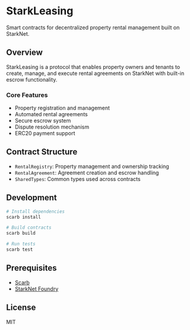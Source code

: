 # StarkLeasing

Smart contracts for decentralized property rental management built on StarkNet.

## Overview

StarkLeasing is a protocol that enables property owners and tenants to create, manage, and execute rental agreements on StarkNet with built-in escrow functionality.

### Core Features

- Property registration and management
- Automated rental agreements
- Secure escrow system
- Dispute resolution mechanism
- ERC20 payment support

## Contract Structure

- `RentalRegistry`: Property management and ownership tracking
- `RentalAgreement`: Agreement creation and escrow handling
- `SharedTypes`: Common types used across contracts

## Development

```bash
# Install dependencies
scarb install

# Build contracts
scarb build

# Run tests
scarb test
```

## Prerequisites

- [Scarb](https://docs.swmansion.com/scarb)
- [StarkNet Foundry](https://foundry-rs.github.io/starknet-foundry/)

## License

MIT